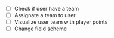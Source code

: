 - [ ] Check if user have a team
- [ ] Assignate a team to user
- [ ] Visualize user team with player points
- [ ] Change field scheme
